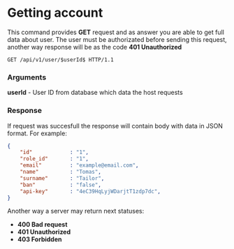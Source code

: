 # Getting account

This command provides **GET** request and as answer you are able to get full data about user. The user must be authorizated before sending this request, another way response will be as the code **401 Unauthorized**

````
GET /api/v1/user/$userId$ HTTP/1.1
````
### Arguments
**userId** - User ID from database which data the host requests

### Response

If request was succesfull the response will contain body with data in JSON format. For example:

```` json
{
    "id"            : "1",
    "role_id"       : "1",
    "email"         : "example@email.com",
    "name"          : "Tomas",
    "surname"       : "Tailor",
    "ban"           : "false",
    "api-key"       : "4eC39HqLyjWDarjtT1zdp7dc",
}
````

Another way a server may return next statuses:

* **400 Bad request** 
* **401 Unauthorized**
* **403 Forbidden**